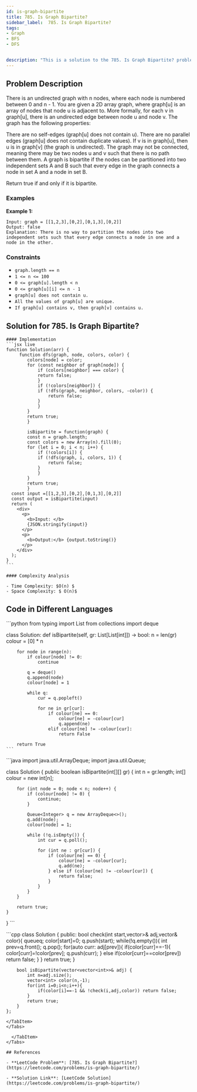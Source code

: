 ```yaml
---
id: is-graph-bipartite
title: 785. Is Graph Bipartite?
sidebar_label:  785. Is Graph Bipartite?
tags:
- Graph
- BFS
- DFS


description: "This is a solution to the 785. Is Graph Bipartite? problem on LeetCode."
---
```


## Problem Description
There is an undirected graph with n nodes, where each node is numbered between 0 and n - 1. You are given a 2D array graph, where graph[u] is an array of nodes that node u is adjacent to. More formally, for each v in graph[u], there is an undirected edge between node u and node v. The graph has the following properties:

There are no self-edges (graph[u] does not contain u).
There are no parallel edges (graph[u] does not contain duplicate values).
If v is in graph[u], then u is in graph[v] (the graph is undirected).
The graph may not be connected, meaning there may be two nodes u and v such that there is no path between them.
A graph is bipartite if the nodes can be partitioned into two independent sets A and B such that every edge in the graph connects a node in set A and a node in set B.

Return true if and only if it is bipartite.
 ### Examples
**Example 1:**
```
Input: graph = [[1,2,3],[0,2],[0,1,3],[0,2]]
Output: false
Explanation: There is no way to partition the nodes into two independent sets such that every edge connects a node in one and a node in the other.
```

### Constraints
- `graph.length == n`
- `1 <= n <= 100`
- `0 <= graph[u].length < n`
- `0 <= graph[u][i] <= n - 1`
- `graph[u] does not contain u.`
- `All the values of graph[u] are unique.`
- `If graph[u] contains v, then graph[v] contains u.`

## Solution for  785. Is Graph Bipartite?

<Tabs>
  <TabItem value="Solution" label="Solution">

    #### Implementation
    ```jsx live
    function Solution(arr) {
         function dfs(graph, node, colors, color) {
            colors[node] = color;
            for (const neighbor of graph[node]) {
                if (colors[neighbor] === color) {
                return false;
                }
                if (!colors[neighbor]) {
                if (!dfs(graph, neighbor, colors, -color)) {
                    return false;
                }
                }
            }
            return true;
            }

            isBipartite = function(graph) {
            const n = graph.length;
            const colors = new Array(n).fill(0);  
            for (let i = 0; i < n; i++) {
                if (!colors[i]) {
                if (!dfs(graph, i, colors, 1)) {
                    return false;
                }
                }
            }
            return true;
            }
      const input =[[1,2,3],[0,2],[0,1,3],[0,2]]
      const output = isBipartite(input)
      return (
        <div>
          <p>
            <b>Input: </b>
            {JSON.stringify(input)}
          </p>
          <p>
            <b>Output:</b> {output.toString()}
          </p>
        </div>
      );
    }
    ```

    #### Complexity Analysis

    - Time Complexity: $O(n) $ 
    - Space Complexity: $ O(n)$

   ## Code in Different Languages
   <Tabs>
  <TabItem value="Python" label="Python">
  <SolutionAuthor name="@hiteshgahanolia"/>
   ```python
   from typing import List
from collections import deque

class Solution:
    def isBipartite(self, gr: List[List[int]]) -> bool:
        n = len(gr)
        colour = [0] * n

        for node in range(n):
            if colour[node] != 0:
                continue

            q = deque()
            q.append(node)
            colour[node] = 1

            while q:
                cur = q.popleft()

                for ne in gr[cur]:
                    if colour[ne] == 0:
                        colour[ne] = -colour[cur]
                        q.append(ne)
                    elif colour[ne] != -colour[cur]:
                        return False

        return True
    ```

  </TabItem>
  <TabItem value="Java" label="Java">
  <SolutionAuthor name="@hiteshgahanolia"/>
   ```java
   import java.util.ArrayDeque;
import java.util.Queue;

class Solution {
    public boolean isBipartite(int[][] gr) {
        int n = gr.length;
        int[] colour = new int[n];

        for (int node = 0; node < n; node++) {
            if (colour[node] != 0) {
                continue;
            }

            Queue<Integer> q = new ArrayDeque<>();
            q.add(node);
            colour[node] = 1;

            while (!q.isEmpty()) {
                int cur = q.poll();

                for (int ne : gr[cur]) {
                    if (colour[ne] == 0) {
                        colour[ne] = -colour[cur];
                        q.add(ne);
                    } else if (colour[ne] != -colour[cur]) {
                        return false;
                    }
                }
            }
        }

        return true;
    }
}
    ```


  </TabItem>
  <TabItem value="C++" label="C++">
  <SolutionAuthor name="@hiteshgahanolia"/>
   ```cpp
 class Solution {
	public:
		bool check(int start,vector<vector<int>>& adj,vector<int>& color){
			queue<int>q;
			color[start]=0;
			q.push(start);
			while(!q.empty()){
				int prev=q.front();
				q.pop();
				for(auto curr: adj[prev]){
					if(color[curr]==-1){
						color[curr]=!color[prev];
						q.push(curr);
					}
					else if(color[curr]==color[prev]) return false;
				}
			}
			return true;
		}

		bool isBipartite(vector<vector<int>>& adj) {
			int n=adj.size();
			vector<int> color(n,-1);
			for(int i=0;i<n;i++){
				if(color[i]==-1 && !check(i,adj,color)) return false; 
			}
			return true;
		}
	};
```
</TabItem>
</Tabs>

  </TabItem>
</Tabs>

## References

- **LeetCode Problem**: [785. Is Graph Bipartite?](https://leetcode.com/problems/is-graph-bipartite/)

- **Solution Link**: [LeetCode Solution](https://leetcode.com/problems/is-graph-bipartite/)

